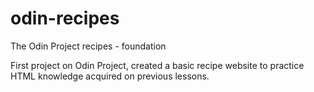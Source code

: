 # odin-recipes
The Odin Project recipes - foundation

First project on Odin Project, created a basic recipe website to practice HTML knowledge acquired on previous lessons.
